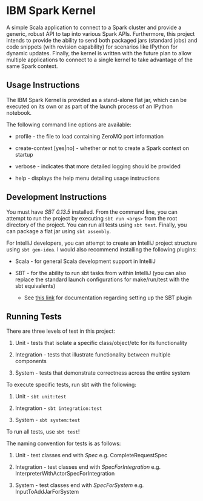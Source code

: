 IBM Spark Kernel
================

A simple Scala application to connect to a Spark cluster and provide a generic,
robust API to tap into various Spark APIs. Furthermore, this project intends to
provide the ability to send both packaged jars (standard jobs) and code
snippets (with revision capability) for scenarios like IPython for dynamic
updates. Finally, the kernel is written with the future plan to allow multiple
applications to connect to a single kernel to take advantage of the same
Spark context.

Usage Instructions
------------------

The IBM Spark Kernel is provided as a stand-alone flat jar, which can be
executed on its own or as part of the launch process of an IPython notebook.

The following command line options are available:

* profile <file> - the file to load containing ZeroMQ port information

* create-context [yes|no] - whether or not to create a Spark context on startup

* verbose - indicates that more detailed logging should be provided

* help - displays the help menu detailing usage instructions

Development Instructions
------------------------

You must have *SBT 0.13.5* installed. From the command line, you can attempt to
run the project by executing `sbt run <args>` from the root directory of the
project. You can run all tests using `sbt test`. Finally, you can package a
flat jar using `sbt assembly`.

For IntelliJ developers, you can attempt to create an IntelliJ project
structure using `sbt gen-idea`. I would also recommend installing the following
plugins:

* Scala - for general Scala development support in IntelliJ

* SBT - for the ability to run sbt tasks from within IntelliJ (you can also
        replace the standard launch configurations for make/run/test with the
        sbt equivalents)

    * See [this link](https://github.com/orfjackal/idea-sbt-plugin/wiki) for
      documentation regarding setting up the SBT plugin

Running Tests
-------------

There are three levels of test in this project:

1. Unit - tests that isolate a specific class/object/etc for its functionality

2. Integration - tests that illustrate functionality between multiple
   components

3. System - tests that demonstrate correctness across the entire system

To execute specific tests, run sbt with the following:

1. Unit - `sbt unit:test`

2. Integration - `sbt integration:test`

3. System - `sbt system:test`

To run all tests, use `sbt test`!

The naming convention for tests is as follows:

1. Unit - test classes end with _Spec_
   e.g. CompleteRequestSpec

2. Integration - test classes end with _SpecForIntegration_
   e.g. InterpreterWithActorSpecForIntegration

3. System - test classes end with _SpecForSystem_
   e.g. InputToAddJarForSystem


